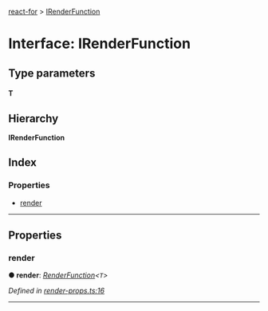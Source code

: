[react-for](../README.md) > [IRenderFunction](../interfaces/irenderfunction.md)

# Interface: IRenderFunction

## Type parameters
#### T 
## Hierarchy

**IRenderFunction**

## Index

### Properties

* [render](irenderfunction.md#render)

---

## Properties

<a id="render"></a>

###  render

**● render**: *[RenderFunction](../#renderfunction)<`T`>*

*Defined in [render-props.ts:16](https://github.com/MJez29/react-for/blob/171c15c/src/render-props.ts#L16)*

___

